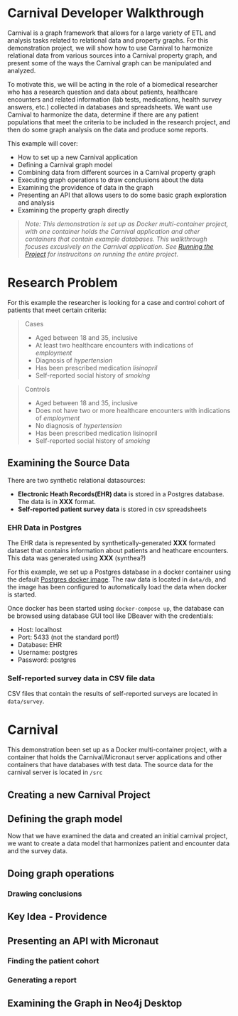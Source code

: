 # Carnival Developer Walkthrough

Carnival is a graph framework that allows for a large variety of ETL and analysis tasks related to relational data and property graphs. For this demonstration project, we will show how to use Carnival to harmonize relational data from various sources into a Carnival property graph, and present some of the ways the Carnival graph can be manipulated and analyzed.

To motivate this, we will be acting in the role of a biomedical researcher who has a research question and data about patients, healthcare encounters and related information (lab tests, medications, health survey answers, etc.) collected in databases and spreadsheets. We want use Carnival to harmonize the data, determine if there are any patient populations that meet the criteria to be included in the research project, and then do some graph analysis on the data and produce some reports.

This example will cover:
* How to set up a new Carnival application
* Defining a Carnival graph model
* Combining data from different sources in a Carnival property graph
* Executing graph operations to draw conclusions about the data
* Examining the providence of data in the graph
* Presenting an API that allows users to do some basic graph exploration and analysis
* Examining the property graph directly

> *Note: This demonstration is set up as Docker multi-container project, with one container holds the Carnival application and other containers that contain example databases. This walkthrough focuses excusively on the Carnival application. See [Running the Project](https://github.com/carnival-data/carnival-micronaut/blob/master/README.md#running-the-project) for instrucitons on running the entire project.*


# Research Problem
For this example the researcher is looking for a case and control cohort of patients that meet certain criteria:

>Cases
>* Aged between 18 and 35, inclusive
>* At least two healthcare encounters with indications of *employment*
>* Diagnosis of *hypertension*
>* Has been prescribed medication *lisinopril*
>* Self-reported social history of *smoking*

>Controls
>* Aged between 18 and 35, inclusive
>* Does not have two or more healthcare encounters with indications of *employment*
>* No diagnosis of *hypertension*
>* Has been prescribed medication lisinopril
>* Self-reported social history of *smoking*

## Examining the Source Data
There are two synthetic relational datasources:

* **Electronic Heath Records(EHR) data** is stored in a Postgres database. The data is in **XXX** format.
* **Self-reported patient survey data** is stored in csv spreadsheets


### EHR Data in Postgres

The EHR data is represented by synthetically-generated **XXX** formated dataset that contains information about patients and heathcare encounters. This data was generated using **XXX** (synthea?)


For this example, we set up a Postgres database in a docker container using the default [Postgres docker image](https://hub.docker.com/_/postgres/). The raw data is located in `data/db`, and the image has been configured to automatically load the data when docker is started.


Once docker has been started using `docker-compose up`, the database can be browsed using database GUI tool like DBeaver with the credentials:
* Host: localhost
* Port: 5433 (not the standard port!)
* Database: EHR
* Username: postgres
* Password: postgres


### Self-reported survey data in CSV file data

CSV files that contain the results of self-reported surveys are located in `data/survey`.

# Carnival
This demonstration been set up as a Docker multi-container project, with a container that holds the Carnival/Micronaut server applications and other containers that have databases with test data. The source data for the carnival server is located in `/src`


## Creating a new Carnival Project

## Defining the graph model
Now that we have examined the data and created an initial carnival project, we want to create a data model that harmonizes patient and encounter data and the survey data.

## Doing graph operations
### Drawing conclusions

## Key Idea - Providence

## Presenting an API with Micronaut
### Finding the patient cohort
### Generating a report

## Examining the Graph in Neo4j Desktop
